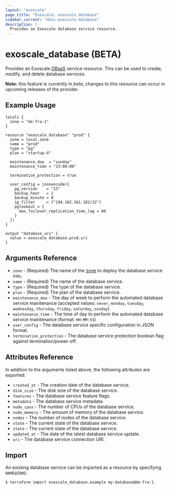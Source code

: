 ```yaml
---
layout: "exoscale"
page_title: "Exoscale: exoscale_database"
sidebar_current: "docs-exoscale-database"
description: |-
  Provides an Exoscale database service resource.
---
```


# exoscale\_database (BETA)

Provides an Exoscale [DBaaS][dbaas-doc] service resource. This can be used to create, modify, and delete database services.

**Note:** this feature is currently in *beta*, changes to this resource can occur in upcoming releases of the provider.


## Example Usage

```hcl
locals {
  zone = "de-fra-1"
}

resource "exoscale_database" "prod" {
  zone = local.zone
  name = "prod"
  type = "pg"
  plan = "startup-4"
  
  maintenance_dow  = "sunday"
  maintenance_time = "23:00:00"
  
  termination_protection = true
  
  user_config = jsonencode({
    pg_version    = "13"
    backup_hour   = 1
    backup_minute = 0
    ip_filter     = ["194.182.161.182/32"]
    pglookout = {
      max_failover_replication_time_lag = 60
    }
  })
}

output "database_uri" {
  value = exoscale_database.prod.uri
}
```


## Arguments Reference

* `zone` - (Required) The name of the [zone][zone] to deploy the database service into.
* `name` - (Required) The name of the database service.
* `type` - (Required) The type of the database service.
* `plan` - (Required) The plan of the database service.
* `maintenance_dow` - The day of week to perform the automated database service maintenance (accepted values: `never`, `monday`, `tuesday`, `wednesday`, `thursday`, `friday`, `saturday`, `sunday`).
* `maintenance_time` - The time of day to perform the automated database service maintenance (format: `HH:MM:SS`)
* `user_config` - The database service specific configuration in JSON format.
* `termination_protection` - The database service protection boolean flag against termination/power-off.


## Attributes Reference

In addition to the arguments listed above, the following attributes are exported:

* `created_at` - The creation date of the database service.
* `disk_size` - The disk size of the database service.
* `features` - The database service feature flags.
* `metadata` - The database service metadata.
* `node_cpus` - The number of CPUs of the database service.
* `node_memory` - The amount of memory of the database service.
* `nodes` - The number of nodes of the database service.
* `state` - The current state of the database service.
* `state` - The current state of the database service.
* `updated_at` - The date of the latest database service update.
* `uri` - The database service connection URI.


## Import

An existing database service can be imported as a resource by specifying `NAME@ZONE`:

```console
$ terraform import exoscale_database.example my-database@de-fra-1
```


[dbaas-doc]: https://community.exoscale.com/documentation/dbaas/
[zone]: https://www.exoscale.com/datacenters/

